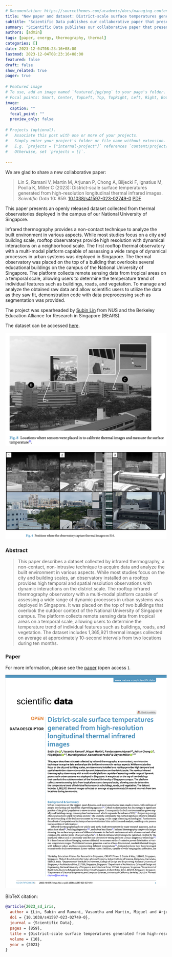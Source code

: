 ```yaml
---
# Documentation: https://sourcethemes.com/academic/docs/managing-content/
title: "New paper and dataset: District-scale surface temperatures generated from high-resolution longitudinal thermal infrared images"
subtitle: "Scientific Data publishes our collaborative paper that presents a new kind of an urban dataset."
summary: "Scientific Data publishes our collaborative paper that presents a new kind of an urban dataset."
authors: [admin]
tags: [paper, energy, thermography, thermal]
categories: []
date: 2023-12-04T08:23:16+08:00
lastmod: 2023-12-04T08:23:16+08:00
featured: false
draft: false
show_related: true
pager: true

# Featured image
# To use, add an image named `featured.jpg/png` to your page's folder.
# Focal points: Smart, Center, TopLeft, Top, TopRight, Left, Right, BottomLeft, Bottom, BottomRight.
image:
  caption: ""
  focal_point: ""
  preview_only: false

# Projects (optional).
#   Associate this post with one or more of your projects.
#   Simply enter your project's folder or file name without extension.
#   E.g. `projects = ["internal-project"]` references `content/project/deep-learning/index.md`.
#   Otherwise, set `projects = []`.

---
```


We are glad to share a new collaborative paper:

> Lin S, Ramani V, Martin M, Arjunan P, Chong A, Biljecki F, Ignatius M, Poolla K, Miller C (2023): District-scale surface temperatures generated from high-resolution longitudinal thermal infrared images. _Scientific Data_ 10: 859. [<i class="ai ai-doi-square ai"></i> 10.1038/s41597-023-02749-0](https://doi.org/10.1038/s41597-023-02749-0) [<i class="far fa-file-pdf"></i> PDF](/publication/2023-sd-iris/2023-sd-iris.pdf)</i>  <i class="ai ai-open-access-square ai"></i>

This paper presents an openly released dataset collected from thermal observatories deployed in the campus of our National University of Singapore.

Infrared thermography provides a non-contact technique to analyze the built environment in various aspects. While most studies focus on a city and building scale, rooftop observatorys provide high resolution with dynamical interactions on a neighborhood scale. The first rooftop thermal observatory with a multi-modal platform capable of assessing a wide range of dynamical processes in urban systems was deployed in Singapore. The thermal observatory was placed on the top of a building that overlooks several educational buildings on the campus of the National University of Singapore. The platform collects remote sensing data from tropical areas on a temporal scale, allowing users to determine the temperature trend of individual features such as buildings, roads, and vegetation. To manage and analyze the obtained raw data and allow scientific users to utilize the data as they saw fit, demonstration code with data preprocessing such as segmentation was provided.

The project was spearheaded by [Subin Lin](https://sg.linkedin.com/in/subin-lin-81710b211) from NUS and the Berkeley Education Alliance for Research in Singapore (BEARS).

The dataset can be accessed [here](https://github.com/buds-lab/project-iris-dataset).

![](1.png)

![](2.png)


### Abstract

> This paper describes a dataset collected by infrared thermography, a non-contact, non-intrusive technique to acquire data and analyze the built environment in various aspects. While most studies focus on the city and building scales, an observatory installed on a rooftop provides high temporal and spatial resolution observations with dynamic interactions on the district scale. The rooftop infrared thermography observatory with a multi-modal platform capable of assessing a wide range of dynamic processes in urban systems was deployed in Singapore. It was placed on the top of two buildings that overlook the outdoor context of the National University of Singapore campus. The platform collects remote sensing data from tropical areas on a temporal scale, allowing users to determine the temperature trend of individual features such as buildings, roads, and vegetation. The dataset includes 1,365,921 thermal images collected on average at approximately 10-second intervals from two locations during ten months.

### Paper 

For more information, please see the [paper](/publication/2023-sd-iris/) (open access <i class="ai ai-open-access-square ai"></i>).

[![](page-one.png)](/publication/2023-sd-iris/)

BibTeX citation:
```bibtex
@article{2023_sd_iris,
  author = {Lin, Subin and Ramani, Vasantha and Martin, Miguel and Arjunan, Pandarasamy and Chong, Adrian and Biljecki, Filip and Ignatius, Marcel and Poolla, Kameshwar and Miller, Clayton},
  doi = {10.1038/s41597-023-02749-0},
  journal = {Scientific Data},
  pages = {859},
  title = {District-scale surface temperatures generated from high-resolution longitudinal thermal infrared images},
  volume = {10},
  year = {2023}
}
```

